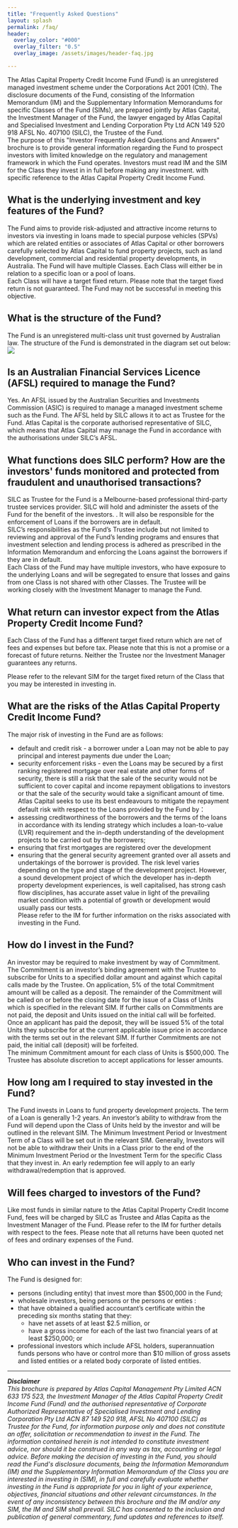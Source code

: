 ```yaml
---
title: "Frequently Asked Questions"
layout: splash
permalink: /faq/
header:
  overlay_color: "#000"
  overlay_filter: "0.5"
  overlay_image: /assets/images/header-faq.jpg

---
```


The Atlas Capital Property Credit Income Fund (Fund) is an unregistered managed investment scheme under the Corporations Act 2001 (Cth).  The disclosure documents of the Fund, consisting of the Information Memorandum (IM) and the Supplementary Information Memorandums for specific Classes of the Fund (SIMs), are prepared jointly by Atlas Capital, the Investment Manager of the Fund, the lawyer engaged by Atlas Capital and Specialised Investment and Lending Corporation Pty Ltd ACN 149 520 918 AFSL No. 407100 (SILC), the Trustee of the Fund.  
The purpose of this "Investor Frequently Asked Questions and Answers" brochure is to provide general information regarding the Fund to prospect investors with limited knowledge on the regulatory and management framework in which the Fund operates. Investors must read IM and the SIM for the Class they invest in in full before making any investment. with specific reference to the Atlas Capital Property Credit Income Fund. 

## What is the underlying investment and key features of the Fund?
The Fund aims to provide risk-adjusted and attractive income returns to investors via investing in loans made to special purpose vehicles (SPVs) which are related entities or associates of Atlas Capital or other borrowers carefully selected by Atlas Capital to fund property projects, such as land development, commercial and residential property developments, in Australia. The Fund will have multiple Classes. Each Class will either be in relation to a specific loan or a pool of loans.  
Each Class will have a target fixed return. Please note that the target fixed return is not guaranteed. The Fund may not be successful in meeting this objective.

## What is the structure of the Fund?
The Fund is an unregistered multi-class unit trust governed by Australian law. The structure of the Fund is demonstrated in the diagram set out below:  
![](/assets/images/structure_en.png)

## Is an Australian Financial Services Licence (AFSL) required to manage the Fund?
Yes.  An AFSL issued by the Australian Securities and Investments Commission (ASIC) is required to manage a managed investment scheme such as the Fund. The AFSL held by SILC allows it to act as Trustee for the Fund. Atlas Capital is the corporate authorised representative of SILC, which means that Atlas Capital may manage the Fund in accordance with the authorisations under SILC’s AFSL.

## What functions does SILC perform? How are the investors' funds monitored and protected from fraudulent and unauthorised transactions? 
SILC as Trustee for the Fund is a Melbourne-based professional third-party trustee services provider. SILC will hold and administer the assets of the Fund for the benefit of the investors. . It will also be responsible for the enforcement of Loans if the borrowers are in default.  
SILC’s responsibilities as the Fund’s Trustee include but not limited to reviewing and approval of the Fund’s lending programs and ensures that investment selection and lending process is adhered as prescribed in the Information Memorandum and enforcing the Loans against the borrowers if they are in default.  
Each Class of the Fund may have multiple investors, who have exposure to the underlying Loans and will be segregated to ensure that losses and gains from one Class is not shared with other Classes.  The Trustee will be working closely with the Investment Manager to manage the Fund.

## What return can investor expect from the Atlas Property Credit Income Fund?
Each Class of the Fund has a different target fixed return which are net of fees and expenses but before tax. Please note that this is not a promise or a forecast of future returns. Neither the Trustee nor the Investment Manager guarantees any returns.   

Please refer to the relevant SIM for the target fixed return of the Class that you may be interested in investing in.

## What are the risks of the Atlas Capital Property Credit Income Fund?
The major risk of investing in the Fund are as follows: 
- default and credit risk - a borrower under a Loan may not be able to pay principal and interest payments due under the Loan;
- security enforcement risks - even the Loans may be secured by a first ranking registered mortgage over real estate and other forms of security, there is still a risk that the sale of the security would not be sufficient to cover capital and income repayment obligations to investors or that the sale of the security would take a significant amount of time. 
Atlas Capital seeks to use its best endeavours to mitigate the repayment default risk with respect to the Loans provided by the Fund by：
- assessing creditworthiness of the borrowers and the terms of the loans in accordance with its lending strategy which includes a loan-to-value (LVR) requirement and the in-depth understanding of the development projects to be carried out by the borrowers; 
- ensuring that first mortgages are registered over the development 
- ensuring that the general security agreement granted over all assets and undertakings of the borrower is provided. 
The risk level varies depending on the type and stage of the development project. However, a sound development project of which the developer has in-depth property development experiences, is well capitalised, has strong cash flow disciplines, has accurate asset value in light of the prevailing market condition with a potential of growth or development would usually pass our tests.   
Please refer to the IM for further information on the risks associated with investing in the Fund.

## How do I invest in the Fund?
An investor may be required to make investment by way of Commitment. The Commitment is an investor’s binding agreement with the Trustee to subscribe for Units to a specified dollar amount and against which capital calls made by the Trustee. On application, 5% of the total Commitment amount will be called as a deposit. The remainder of the Commitment will be called on or before the closing date for the issue of a Class of Units which is specified in the relevant SIM. If further calls on Commitments are not paid, the deposit and Units issued on the initial call will be forfeited.  
Once an applicant has paid the deposit, they will be issued 5% of the total Units they subscribe for at the current applicable issue price in accordance with the terms set out in the relevant SIM. If further Commitments are not paid, the initial call (deposit) will be forfeited.  
The minimum Commitment amount for each class of Units is $500,000.  The Trustee has absolute discretion to accept applications for lesser amounts.

## How long am I required to stay invested in the Fund?
The Fund invests in Loans to fund property development projects. The term of a Loan is generally 1-2 years. An investor’s ability to withdraw from the Fund will depend upon the Class of Units held by the investor and will be outlined in the relevant SIM. The Minimum Investment Period or Investment Term of a Class will be set out in the relevant SIM. Generally, Investors will not be able to withdraw their Units in a Class prior to the end of the Minimum Investment Period or the Investment Term for the specific Class that they invest in.  An early redemption fee will apply to an early withdrawal/redemption that is approved.

## Will fees charged to investors of the Fund?
Like most funds in similar nature to the Atlas Capital Property Credit Income Fund, fees will be charged by SILC as Trustee and Atlas Capita as the Investment Manager of the Fund. Please refer to the IM for further details with respect to the fees. Please note that all returns have been quoted net of fees and ordinary expenses of the Fund.

## Who can invest in the Fund? 
The Fund is designed for:
- persons (including entity) that invest more than $500,000 in the Fund; 
- wholesale investors, being persons or the persons or enties : 
- that have obtained a qualified accountant’s certificate within the preceding six months stating that they:
  - have net assets of at least $2.5 million, or
  - have a gross income for each of the last two financial years of at least $250,000; or 
- professional investors which include AFSL holders, superannuation funds persons who have or control more than $10 million of gross assets and listed entities or a related body corporate of listed entities. 

***
***Disclaimer***  
*This brochure is prepared by Atlas Capital Management Pty Limited ACN  633 175 523, the Investment Manager of the Atlas Capital Property Credit Income Fund (Fund) and the authorised representative of Corporate Authorized Representative of Specialised Investment and Lending Corporation Pty Ltd ACN 87 149 520 918, AFSL No 407100 (SILC) as Trustee for the Fund, for information purpose only and does not constitute an offer, solicitation or recommendation to invest in the Fund. The information contained herein is not intended to constitute investment advice, nor should it be construed in any way as tax, accounting or legal advice.  Before making the decision of investing in the Fund, you should read the Fund's disclosure documents, being the Information Memorandum (IM) and the Supplementary Information Memorandum of the Class you are interested in investing in (SIM), in full and carefully evaluate whether investing in the Fund is appropriate for you in light of your experience, objectives, financial situations and other relevant circumstances. In the event of any inconsistency between this brochure and the IM and/or any SIM, the IM and SIM shall prevail.  SILC has consented to the inclusion and publication of general commentary, fund updates and references to itself.* 
